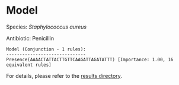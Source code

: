 
# Model

Species: *Staphylococcus aureus*

Antibiotic: Penicillin

```
Model (Conjunction - 1 rules):
------------------------------
Presence(AAAACTATTACTTGTTCAAGATTAGATATTT) [Importance: 1.00, 16 equivalent rules]

```

For details, please refer to the [results directory](../../../../../results/scm_b/staphylococcus%20aureus/penicillin/repeat_10/).

